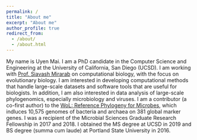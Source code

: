 ```yaml
---
permalink: /
title: "About me"
excerpt: "About me"
author_profile: true
redirect_from: 
  - /about/
  - /about.html
---
```


My name is Uyen Mai. I am a PhD candidate in the Computer Science and Engineering at the University of California, San Diego (UCSD). 
I am working with [Prof. Siavash Mirarab](http://eceweb.ucsd.edu/~smirarab/) on computational biology, with the focus on evolutionary biology.
I am interested in developing computational methods that handle large-scale datasets and software tools that are useful for biologists. 
In addition, I am also interested in data analysis of large-scale phylogenomics, especially microbiology and viruses.
I am a contributor (a co-first author) to the [WoL: Reference Phylogeny for Microbes](https://biocore.github.io/wol/), which indluces 10,575 genomes of bacteria and archaea on 381 global marker genes. I was a recipient of the Microbial Sciences Graduate Research Fellowship in 2017 and 2018.
I obtained the MS degree at UCSD in 2019 and BS degree (summa cum laude) at Portland State University in 2016. 

